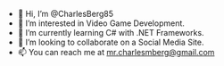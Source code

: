 - 👋 Hi, I’m @CharlesBerg85
- 👀 I’m interested in Video Game Development.
- 🌱 I’m currently learning C# with .NET Frameworks.
- 💞️ I’m looking to collaborate on a Social Media Site.
- 📫 You can reach me at mr.charlesmberg@gmail.com

<!---
CharlesBerg85/CharlesBerg85 is a ✨ special ✨ repository because its `README.md` (this file) appears on your GitHub profile.
You can click the Preview link to take a look at your changes.
--->
